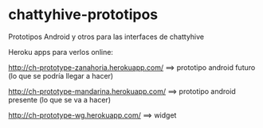 chattyhive-prototipos
=====================

Prototipos Android y otros para las interfaces de chattyhive  

Heroku apps para verlos online:  

http://ch-prototype-zanahoria.herokuapp.com/ ==> prototipo android futuro (lo que se podría llegar a hacer)  

http://ch-prototype-mandarina.herokuapp.com/ ==> prototipo android presente (lo que se va a hacer)  

http://ch-prototype-wg.herokuapp.com/ ==> widget  
